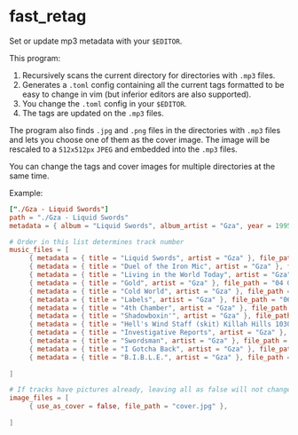 # fast_retag

Set or update mp3 metadata with your `$EDITOR`.

This program:

1. Recursively scans the current directory for directories with `.mp3` files.
2. Generates a `.toml` config containing all the current tags formatted to be
   easy to change in vim (but inferior editors are also supported).
3. You change the `.toml` config in your `$EDITOR`.
4. The tags are updated on the `.mp3` files.

The program also finds `.jpg` and `.png` files in the directories with `.mp3`
files and lets you choose one of them as the cover image. The image will be
rescaled to a `512x512px` `JPEG` and embedded into the `.mp3` files.

You can change the tags and cover images for multiple directories at the same
time.

Example:

```toml
["./Gza - Liquid Swords"]
path = "./Gza - Liquid Swords"
metadata = { album = "Liquid Swords", album_artist = "Gza", year = 1995 }

# Order in this list determines track number
music_files = [
     { metadata = { title = "Liquid Swords", artist = "Gza" }, file_path = "01 Gza, Liquid Swords.mp3" }, 
     { metadata = { title = "Duel of the Iron Mic", artist = "Gza" }, file_path = "02 Gza, Duel Of The Iron Mic (Feat. Dreddy Kruger).mp3" }, 
     { metadata = { title = "Living in the World Today", artist = "Gza" }, file_path = "03 Gza, Living In The World Today.mp3" }, 
     { metadata = { title = "Gold", artist = "Gza" }, file_path = "04 Gza, Gold.mp3" }, 
     { metadata = { title = "Cold World", artist = "Gza" }, file_path = "05 Gza, Cold World (Feat. Inspectah Deck & Life).mp3" }, 
     { metadata = { title = "Labels", artist = "Gza" }, file_path = "06 Gza, Labels.mp3" }, 
     { metadata = { title = "4th Chamber", artist = "Gza" }, file_path = "07 Gza, 4th Chamber (Feat. Ghostface Killah, Killah Priest & Rza).mp3" }, 
     { metadata = { title = "Shadowboxin'", artist = "Gza" }, file_path = "08 Gza, Shadowboxin' (Feat. Method Man).mp3" }, 
     { metadata = { title = "Hell's Wind Staff (skit) Killah Hills 10304", artist = "Gza" }, file_path = "09 Gza, Hell's Wind Staff (skit) (Feat. Killah Priest & Dreddy Kruger) , Killah Hills 10304.mp3" }, 
     { metadata = { title = "Investigative Reports", artist = "Gza" }, file_path = "10 Gza, Investigative Reports (Feat. Raekwon, Ghostface Killah '& U-God).mp3" }, 
     { metadata = { title = "Swordsman", artist = "Gza" }, file_path = "11 Gza, Swordsman (Feat. Killah Priest).mp3" }, 
     { metadata = { title = "I Gotcha Back", artist = "Gza" }, file_path = "12 Gza, I Gotcha Back.mp3" }, 
     { metadata = { title = "B.I.B.L.E.", artist = "Gza" }, file_path = "13 Gza, B.I.B.L.E. (Basic Instructions Before Leaving Earth) (Feat. Killah Priest).mp3" }, 
    
]

# If tracks have pictures already, leaving all as false will not change them
image_files = [
     { use_as_cover = false, file_path = "cover.jpg" }, 
    
]
```
